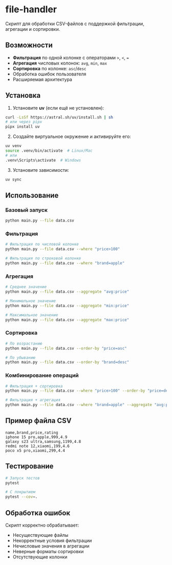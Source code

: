 # file-handler

Скрипт для обработки CSV-файлов с поддержкой фильтрации, агрегации и сортировки.

## Возможности

- **Фильтрация** по одной колонке с операторами `>`, `<`, `=`
- **Агрегация** числовых колонок: `avg`, `min`, `max`
- **Сортировка** по колонке: `asc`/`desc`
- Обработка ошибок пользователя
- Расширяемая архитектура

## Установка

1. Установите **uv** (если ещё не установлен):

```bash
curl -LsSf https://astral.sh/uv/install.sh | sh
# или через pipx
pipx install uv
```

2. Создайте виртуальное окружение и активируйте его:

```bash
uv venv
source .venv/bin/activate  # Linux/Mac
# или
.venv\Scripts\activate  # Windows
```

3. Установите зависимости:

```bash
uv sync
```

## Использование

### Базовый запуск
```bash
python main.py --file data.csv
```

### Фильтрация
```bash
# Фильтрация по числовой колонке
python main.py --file data.csv --where "price>100"

# Фильтрация по строковой колонке
python main.py --file data.csv --where "brand=apple"
```

### Агрегация
```bash
# Среднее значение
python main.py --file data.csv --aggregate "avg:price"

# Минимальное значение
python main.py --file data.csv --aggregate "min:price"

# Максимальное значение
python main.py --file data.csv --aggregate "max:price"
```

### Сортировка
```bash
# По возрастанию
python main.py --file data.csv --order-by "price=asc"

# По убыванию
python main.py --file data.csv --order-by "brand=desc"
```

### Комбинирование операций
```bash
# Фильтрация + сортировка
python main.py --file data.csv --where "price>100" --order-by "price=desc"

# Фильтрация + агрегация
python main.py --file data.csv --where "brand=apple" --aggregate "avg:price"
```

## Пример файла CSV

```csv
name,brand,price,rating
iphone 15 pro,apple,999,4.9
galaxy s23 ultra,samsung,1199,4.8
redmi note 12,xiaomi,199,4.6
poco x5 pro,xiaomi,299,4.4
```

## Тестирование

```bash
# Запуск тестов
pytest

# С покрытием
pytest --cov=.
```

## Обработка ошибок

Скрипт корректно обрабатывает:
- Несуществующие файлы
- Некорректные условия фильтрации
- Нечисловые значения в агрегации
- Неверные форматы сортировки
- Отсутствующие колонки 